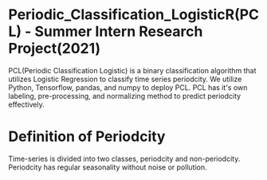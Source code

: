 # Periodic_Classification_LogisticR(PCL) - Summer Intern Research Project(2021)

PCL(Periodic Classification Logistic) is a binary classification algorithm that utilizes Logistic Regression to classify time series periodcity. We utilize Python, Tensorflow, pandas, and numpy to deploy PCL. PCL has it's own labeling, pre-processing, and normalizing method to predict periodcity effectively.

# Definition of Periodcity

Time-series is divided into two classes, periodcity and non-periodcity. Periodcity has regular seasonality without noise or pollution. 



